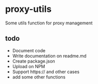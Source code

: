 # proxy-utils
Some utils function for proxy management

## todo
- Document code
- Write documentation on readme.md
- Create package.json
- Upload on NPM
- Support https:// and other cases
- add some other functions
